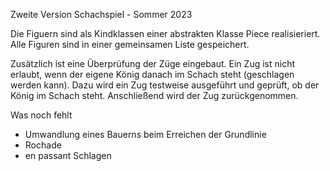 Zweite Version Schachspiel - Sommer 2023

Die Figuern sind als Kindklassen einer abstrakten Klasse Piece realisieriert. Alle Figuren sind in einer gemeinsamen Liste gespeichert.

Zusätzlich ist eine Überprüfung der Züge eingebaut. Ein Zug ist nicht erlaubt, wenn der eigene König danach im Schach steht (geschlagen werden kann). 
Dazu wird ein Zug testweise ausgeführt und geprüft, ob der König im Schach steht. 
Anschließend wird der Zug zurückgenommen. 

Was noch fehlt
* Umwandlung eines Bauerns beim Erreichen der Grundlinie
* Rochade
* en passant Schlagen
